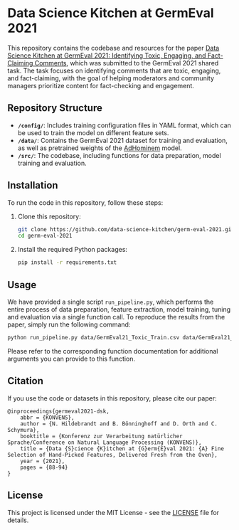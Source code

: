 # Data Science Kitchen at GermEval 2021

This repository contains the codebase and resources for the paper [Data Science Kitchen at GermEval 2021: Identifying Toxic, Engaging, and Fact-Claiming Comments](https://arxiv.org/abs/2109.02383), which was submitted to the GermEval 2021 shared task. The task focuses on identifying comments that are toxic, engaging, and fact-claiming, with the goal of helping moderators and community managers prioritize content for fact-checking and engagement.

## Repository Structure

- **`/config/`**: Includes training configuration files in YAML format, which can be used to train the model on different feature sets.
- **`/data/`**: Contains the GermEval 2021 dataset for training and evaluation, as well as pretrained weights of the [AdHominem](https://arxiv.org/abs/1910.08144) model.
- **`/src/`**: The codebase, including functions for data preparation, model training and evaluation.

## Installation

To run the code in this repository, follow these steps:

1. Clone this repository:
   ```bash
   git clone https://github.com/data-science-kitchen/germ-eval-2021.git
   cd germ-eval-2021
   ```

2. Install the required Python packages:
   ```bash
   pip install -r requirements.txt
   ```

## Usage

We have provided a single script `run_pipeline.py`, which performs the entire process of data preparation, feature extraction, model training, tuning and evaluation via a single function call. To reproduce the results from the paper, simply run the following command:

```bash
python run_pipeline.py data/GermEval21_Toxic_Train.csv data/GermEval21_Toxic_TestData.csv config/all-features.yaml
```

Please refer to the corresponding function documentation for additional arguments you can provide to this function.

## Citation

If you use the code or datasets in this repository, please cite our paper:

```
@inproceedings{germeval2021-dsk,
    abbr = {KONVENS},
    author = {N. Hildebrandt and B. Bönninghoff and D. Orth and C. Schymura},
    booktitle = {Konferenz zur Verarbeitung natürlicher Sprache/Conference on Natural Language Processing (KONVENS)},
    title = {Data {S}cience {K}itchen at {G}erm{E}val 2021: {A} Fine Selection of Hand-Picked Features, Delivered Fresh from the Oven},
    year = {2021},
    pages = {88-94}
}
```

## License

This project is licensed under the MIT License - see the [LICENSE](LICENSE) file for details.
